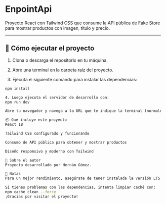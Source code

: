# EnpointApi

Proyecto React con Tailwind CSS que consume la API pública de [Fake Store](https://fakestoreapi.com/products) para mostrar productos con imagen, título y precio.

---

## 🚀 Cómo ejecutar el proyecto

1. Clona o descarga el repositorio en tu máquina.

2. Abre una terminal en la carpeta raíz del proyecto.

3. Ejecuta el siguiente comando para instalar las dependencias:

```bash
npm install

4. Luego ejecuta el servidor de desarrollo con:
npm run dev

Abre tu navegador y navega a la URL que te indique la terminal (normalmente http://localhost:5173).

📦 Qué incluye este proyecto
React 18

Tailwind CSS configurado y funcionando

Consumo de API pública para obtener y mostrar productos

Diseño responsivo y moderno con Tailwind

👤 Sobre el autor
Proyecto desarrollado por Hernán Gómez.

📝 Notas
Para un mejor rendimiento, asegúrate de tener instalada la versión LTS de Node.js.

Si tienes problemas con las dependencias, intenta limpiar caché con:
npm cache clean --force
¡Gracias por visitar el proyecto!